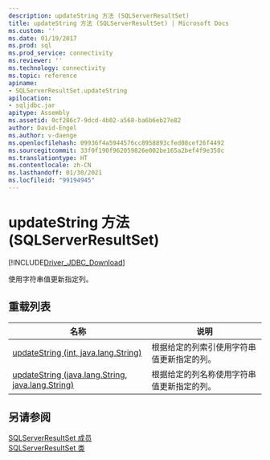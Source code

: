 ```yaml
---
description: updateString 方法 (SQLServerResultSet)
title: updateString 方法 (SQLServerResultSet) | Microsoft Docs
ms.custom: ''
ms.date: 01/19/2017
ms.prod: sql
ms.prod_service: connectivity
ms.reviewer: ''
ms.technology: connectivity
ms.topic: reference
apiname:
- SQLServerResultSet.updateString
apilocation:
- sqljdbc.jar
apitype: Assembly
ms.assetid: 0cf286c7-9dcd-4b02-a568-ba6b6eb27e82
author: David-Engel
ms.author: v-daenge
ms.openlocfilehash: 09936f4a5944576cc8958893cfed08cef26f4492
ms.sourcegitcommit: 33f0f190f962059826e002be165a2bef4f9e350c
ms.translationtype: HT
ms.contentlocale: zh-CN
ms.lasthandoff: 01/30/2021
ms.locfileid: "99194945"
---
```

# <a name="updatestring-method-sqlserverresultset"></a>updateString 方法 (SQLServerResultSet)
[!INCLUDE[Driver_JDBC_Download](../../../includes/driver_jdbc_download.md)]

  使用字符串值更新指定列。  
  
## <a name="overload-list"></a>重载列表  
  
|名称|说明|  
|----------|-----------------|  
|[updateString (int, java.lang.String)](../../../connect/jdbc/reference/updatestring-method-int-java-lang-string.md)|根据给定的列索引使用字符串值更新指定的列。|  
|[updateString (java.lang.String, java.lang.String)](../../../connect/jdbc/reference/updatestring-method-java-lang-string-java-lang-string.md)|根据给定的列名称使用字符串值更新指定的列。|  
  
## <a name="see-also"></a>另请参阅  
 [SQLServerResultSet 成员](../../../connect/jdbc/reference/sqlserverresultset-members.md)   
 [SQLServerResultSet 类](../../../connect/jdbc/reference/sqlserverresultset-class.md)  
  
  
